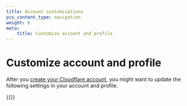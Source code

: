 ```yaml
---
title: Account customizations
pcx_content_type: navigation
weight: 6
meta: 
    title: Customize account and profile
---
```


# Customize account and profile

After you [create your Cloudflare account](/fundamentals/setup/account/create-account/), you might want to update the following settings in your account and profile.

{{<directory-listing>}}